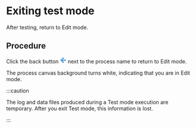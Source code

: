 # Exiting test mode

<head>
  <meta name="guidename" content="Integration"/>
  <meta name="context" content="GUID-0ff91909-2a07-4e78-85af-62463ada462e"/>
</head>


After testing, return to Edit mode.

## Procedure

Click the back button ![back button](../Images/main-bt-back-error-lightblue_37d9e366-b1fc-46b6-81c1-6ef6b23a45e3.jpg) next to the process name to return to Edit mode.

The process canvas background turns white, indicating that you are in Edit mode.

:::caution

The log and data files produced during a Test mode execution are temporary. After you exit Test mode, this information is lost.

:::